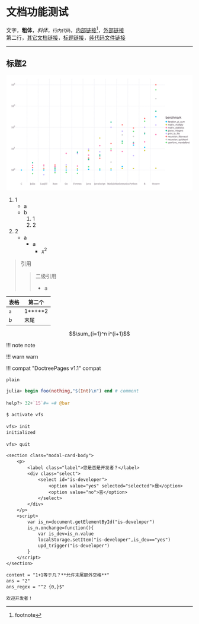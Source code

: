 # 文档功能测试
文字，**粗体**，*斜体*，`行内代码`，[内部链接](#标题2)[^1]，[外部链接](http://info.cern.ch/)\
第二行，[其它文档链接](about.md)，[标题链接](about.md#网站功能)，[纯代码文件链接](../lists/typetree1.6.txt#L20-L50)

---

## 标题2
![alt](../../assets/svg/benchmarks.svg)

1. 1
	* a
	* b
		1. 1
		2. 2
2. 2
	* a
		* a
			* $x^2$

> 引用
> > 二级引用
> > * a

| 表格 | 第二个 |
| --- | --- |
| `a` | 1**+**2 |
| $b$ | 末尾 |

$$\sum_{i=1}^n i^{i+1}$$

!!! note
	note

!!! warn
	warn

!!! compat "DoctreePages v1.1"
	compat

```plain
plain
```

```jl
julia> begin foo(nothing,"$(Int)\n") end # comment

help?> 32+`15`#= =# @bar
```

```shell
$ activate vfs

vfs> init
initialized

vfs> quit
```

```insert-html
<section class="modal-card-body">
	<p>
		<label class="label">您是否是开发者？</label>
		<div class="select">
			<select id="is-developer">
				<option value="yes" selected="selected">是</option>
				<option value="no">否</option>
			</select>
		</div>
	</p>
	<script>
		var is_n=document.getElementById("is-developer")
		is_n.onchange=function(){
			var is_dev=is_n.value
			localStorage.setItem("is-developer",is_dev=="yes")
			upd_trigger("is-developer")
		}
	</script>
</section>
```

```insert-fill
content = "1+1等于几？**允许末尾额外空格**"
ans = "2"
ans_regex = "^2 {0,}$"
```

```is-developer
欢迎开发者！
```

[^1]: footnote
[^2]: 脚注2
